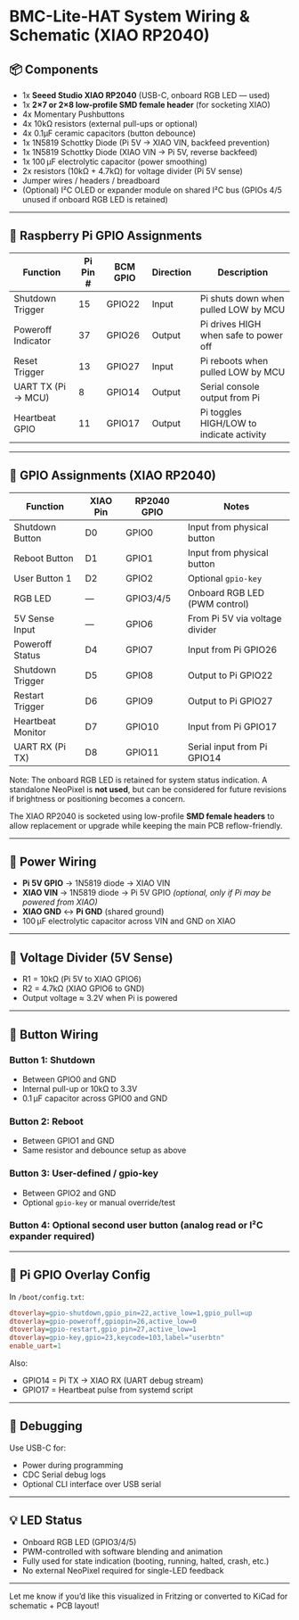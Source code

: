# BMC-Lite-HAT System Wiring & Schematic (XIAO RP2040)

## 📦 Components

- 1x **Seeed Studio XIAO RP2040** (USB-C, onboard RGB LED — used)
- 1x **2×7 or 2×8 low-profile SMD female header** (for socketing XIAO)
- 4x Momentary Pushbuttons
- 4x 10kΩ resistors (external pull-ups or optional)
- 4x 0.1µF ceramic capacitors (button debounce)
- 1x 1N5819 Schottky Diode (Pi 5V → XIAO VIN, backfeed prevention)
- 1x 1N5819 Schottky Diode (XIAO VIN → Pi 5V, reverse backfeed)
- 1x 100 µF electrolytic capacitor (power smoothing)
- 2x resistors (10kΩ + 4.7kΩ) for voltage divider (Pi 5V sense)
- Jumper wires / headers / breadboard
- (Optional) I²C OLED or expander module on shared I²C bus (GPIOs 4/5 unused if onboard RGB LED is retained)

---

## 🧭 Raspberry Pi GPIO Assignments

| Function            | Pi Pin # | BCM GPIO | Direction | Description                                  |
|---------------------|----------|----------|-----------|----------------------------------------------|
| Shutdown Trigger    | 15       | GPIO22   | Input     | Pi shuts down when pulled LOW by MCU         |
| Poweroff Indicator  | 37       | GPIO26   | Output    | Pi drives HIGH when safe to power off        |
| Reset Trigger       | 13       | GPIO27   | Input     | Pi reboots when pulled LOW by MCU            |
| UART TX (Pi → MCU)  | 8        | GPIO14   | Output    | Serial console output from Pi                |
| Heartbeat GPIO      | 11       | GPIO17   | Output    | Pi toggles HIGH/LOW to indicate activity     |

---

## 🧭 GPIO Assignments (XIAO RP2040)

| Function            | XIAO Pin | RP2040 GPIO | Notes                             |
|---------------------|----------|-------------|-----------------------------------|
| Shutdown Button     | D0       | GPIO0       | Input from physical button        |
| Reboot Button       | D1       | GPIO1       | Input from physical button        |
| User Button 1       | D2       | GPIO2       | Optional `gpio-key`               |
| RGB LED             | —        | GPIO3/4/5   | Onboard RGB LED (PWM control)     |
| 5V Sense Input      | —        | GPIO6       | From Pi 5V via voltage divider    |
| Poweroff Status     | D4       | GPIO7       | Input from Pi GPIO26              |
| Shutdown Trigger    | D5       | GPIO8       | Output to Pi GPIO22               |
| Restart Trigger     | D6       | GPIO9       | Output to Pi GPIO27               |
| Heartbeat Monitor   | D7       | GPIO10      | Input from Pi GPIO17              |
| UART RX (Pi TX)     | D8       | GPIO11      | Serial input from Pi GPIO14       |

Note: The onboard RGB LED is retained for system status indication. A standalone NeoPixel is **not used**, but can be considered for future revisions if brightness or positioning becomes a concern.

The XIAO RP2040 is socketed using low-profile **SMD female headers** to allow replacement or upgrade while keeping the main PCB reflow-friendly.

---

## 🔌 Power Wiring

- **Pi 5V GPIO** → 1N5819 diode → XIAO VIN
- **XIAO VIN** → 1N5819 diode → Pi 5V GPIO *(optional, only if Pi may be powered from XIAO)*
- **XIAO GND** ↔ **Pi GND** (shared ground)
- 100 µF electrolytic capacitor across VIN and GND on XIAO

---

## 🔋 Voltage Divider (5V Sense)

- R1 = 10kΩ (Pi 5V to XIAO GPIO6)
- R2 = 4.7kΩ (XIAO GPIO6 to GND)
- Output voltage ≈ 3.2V when Pi is powered

---

## 🔘 Button Wiring

### Button 1: Shutdown
- Between GPIO0 and GND
- Internal pull-up or 10kΩ to 3.3V
- 0.1 µF capacitor across GPIO0 and GND

### Button 2: Reboot
- Between GPIO1 and GND
- Same resistor and debounce setup as above

### Button 3: User-defined / gpio-key
- Between GPIO2 and GND
- Optional `gpio-key` or manual override/test

### Button 4: Optional second user button (analog read or I²C expander required)

---

## 🔁 Pi GPIO Overlay Config

In `/boot/config.txt`:

```ini
dtoverlay=gpio-shutdown,gpio_pin=22,active_low=1,gpio_pull=up
dtoverlay=gpio-poweroff,gpiopin=26,active_low=0
dtoverlay=gpio-restart,gpio_pin=27,active_low=1
dtoverlay=gpio-key,gpio=23,keycode=103,label="userbtn"
enable_uart=1
```

Also:
- GPIO14 = Pi TX → XIAO RX (UART debug stream)
- GPIO17 = Heartbeat pulse from systemd script

---

## 🧪 Debugging

Use USB-C for:
- Power during programming
- CDC Serial debug logs
- Optional CLI interface over USB serial

---

## 💡 LED Status

- Onboard RGB LED (GPIO3/4/5)
- PWM-controlled with software blending and animation
- Fully used for state indication (booting, running, halted, crash, etc.)
- No external NeoPixel required for single-LED feedback

---

Let me know if you’d like this visualized in Fritzing or converted to KiCad for schematic + PCB layout!

